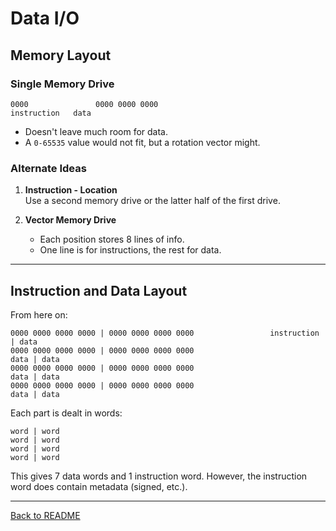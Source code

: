 # Data I/O

## Memory Layout

### Single Memory Drive  
```
0000               0000 0000 0000  
instruction   data  
```  
- Doesn't leave much room for data.  
- A `0-65535` value would not fit, but a rotation vector might.  

### Alternate Ideas  

1. **Instruction - Location**  
   Use a second memory drive or the latter half of the first drive.  

2. **Vector Memory Drive**  
   - Each position stores 8 lines of info.  
   - One line is for instructions, the rest for data.  

---

## Instruction and Data Layout

From here on:  
```
0000 0000 0000 0000 | 0000 0000 0000 0000                 instruction | data  
0000 0000 0000 0000 | 0000 0000 0000 0000                             data | data  
0000 0000 0000 0000 | 0000 0000 0000 0000                             data | data  
0000 0000 0000 0000 | 0000 0000 0000 0000                             data | data  
```  

Each part is dealt in words:  
```
word | word  
word | word  
word | word  
word | word  
```  

This gives 7 data words and 1 instruction word. However, the instruction word does contain metadata (signed, etc.).  

---

[Back to README](./README.md)